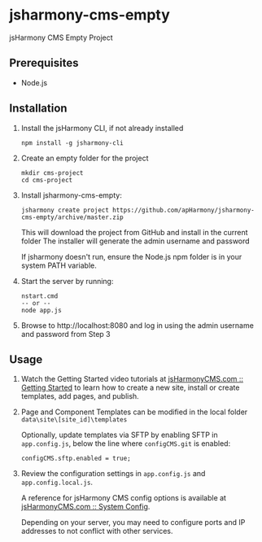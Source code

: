 # jsharmony-cms-empty
jsHarmony CMS Empty Project

## Prerequisites

* Node.js

## Installation

1. Install the jsHarmony CLI, if not already installed
   ````
   npm install -g jsharmony-cli
   ````
   
2. Create an empty folder for the project
   ````
   mkdir cms-project
   cd cms-project
   ````
   
3. Install jsharmony-cms-empty:
   ````
   jsharmony create project https://github.com/apHarmony/jsharmony-cms-empty/archive/master.zip
   ````
   This will download the project from GitHub and install in the current folder
   The installer will generate the admin username and password

   If jsharmony doesn't run, ensure the Node.js npm folder is in your system PATH variable.
   
4. Start the server by running:
   ````
   nstart.cmd
   -- or --
   node app.js
   ````
  
5. Browse to http://localhost:8080 and log in using the admin username and password from Step 3

## Usage

1. Watch the Getting Started video tutorials at [jsHarmonyCMS.com :: Getting Started](https://www.jsharmonycms.com/resources/getting-started/) to learn how to create a new site, install or create templates, add pages, and publish.

2. Page and Component Templates can be modified in the local folder `data\site\[site_id]\templates`

    Optionally, update templates via SFTP by enabling SFTP in `app.config.js`, below the line where `configCMS.git` is enabled:

    ````
    configCMS.sftp.enabled = true;
    ````


3. Review the configuration settings in `app.config.js` and `app.config.local.js`. 

    A reference for jsHarmony CMS config options is available at [jsHarmonyCMS.com :: System Config](https://www.jsharmonycms.com/resources/documentation/system-config/).

    Depending on your server, you may need to configure ports and IP addresses to not conflict with other services.
